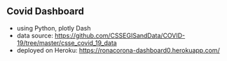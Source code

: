 ## Covid Dashboard

- using Python, plotly Dash
- data source: https://github.com/CSSEGISandData/COVID-19/tree/master/csse_covid_19_data
- deployed on Heroku: https://ronacorona-dashboard0.herokuapp.com/
